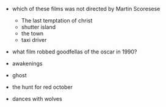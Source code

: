 -   which of these films was not directed by Martin Scoresese
    -   The last temptation of christ
    -   shutter island
    -   the town
    -   taxi driver
  
-  what film robbed goodfellas of the oscar in 1990?
  -  awakenings
  -  ghost
  -  the hunt for red october
  -  dances with wolves
  